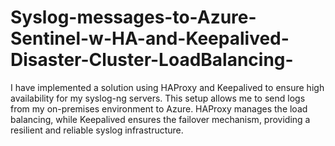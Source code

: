 # Syslog-messages-to-Azure-Sentinel-w-HA-and-Keepalived-Disaster-Cluster-LoadBalancing-
I have implemented a solution using HAProxy and Keepalived to ensure high availability for my syslog-ng servers. This setup allows me to send logs from my on-premises environment to Azure. HAProxy manages the load balancing, while Keepalived ensures the failover mechanism, providing a resilient and reliable syslog infrastructure.
